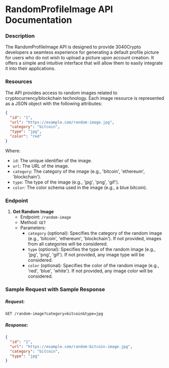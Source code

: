 # RandomProfileImage API Documentation

### Description

The RandomProfileImage API is designed to provide 3040Crypto developers a seamless experience for generating a default profile picture for users who do not wish to upload a picture upon account creation. It offers a simple and intuitive interface that will allow them to easily integrate it into their applications.

### Resources

The API provides access to random images related to cryptocurrency/blockchain technology. Each image resource is represented as a JSON object with the following attributes:

```json
{
  "id": "1",
  "url": "https://example.com/random-image.jpg",
  "category": "bitcoin",
  "type": "jpg",
  "color": "red"
}
```

Where:

- `id`: The unique identifier of the image.
- `url`: The URL of the image.
- `category`: The category of the image (e.g., 'bitcoin', 'ethereum', 'blockchain').
- `type`: The type of the image (e.g., 'jpg', 'png', 'gif').
- `color`: The color schema used in the image (e.g., a blue bitcoin).

### Endpoint

1. **Get Random Image**
   - Endpoint: `/random-image`
   - Method: `GET`
   - Parameters:
     - `category` (optional): Specifies the category of the random image (e.g., 'bitcoin', 'ethereum', 'blockchain'). If not provided, images from all categories will be considered.
     - `type` (optional): Specifies the type of the random image (e.g., 'jpg', 'png', 'gif'). If not provided, any image type will be considered.
     - `color` (optional): Specifies the color of the random image (e.g., 'red', 'blue', 'white'). If not provided, any image color will be considered.

### Sample Request with Sample Response

##### Request:

`GET /random-image?category=bitcoin&type=jpg`

##### Response:

```json
{
  "id": "1",
  "url": "https://example.com/random-bitcoin-image.jpg",
  "category": "bitcoin",
  "type": "jpg"
}
```
